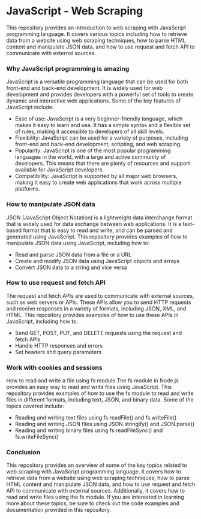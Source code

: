 # JavaScript - Web Scraping
This repository provides an introduction to web scraping with JavaScript programming language. It covers various topics including how to retrieve data from a website using web scraping techniques, how to parse HTML content and manipulate JSON data, and how to use request and fetch API to communicate with external sources.

### Why JavaScript programming is amazing
JavaScript is a versatile programming language that can be used for both front-end and back-end development. It is widely used for web development and provides developers with a powerful set of tools to create dynamic and interactive web applications. Some of the key features of JavaScript include:

- Ease of use: JavaScript is a very beginner-friendly language, which makes it easy to learn and use. It has a simple syntax and a flexible set of rules, making it accessible to developers of all skill levels.
- Flexibility: JavaScript can be used for a variety of purposes, including front-end and back-end development, scripting, and web scraping.
- Popularity: JavaScript is one of the most popular programming languages in the world, with a large and active community of developers. This means that there are plenty of resources and support available for JavaScript developers.
- Compatibility: JavaScript is supported by all major web browsers, making it easy to create web applications that work across multiple platforms.
### How to manipulate JSON data
JSON (JavaScript Object Notation) is a lightweight data interchange format that is widely used for data exchange between web applications. It is a text-based format that is easy to read and write, and can be parsed and generated using JavaScript. This repository provides examples of how to manipulate JSON data using JavaScript, including how to:

- Read and parse JSON data from a file or a URL
- Create and modify JSON data using JavaScript objects and arrays
- Convert JSON data to a string and vice versa
### How to use request and fetch API
The request and fetch APIs are used to communicate with external sources, such as web servers or APIs. These APIs allow you to send HTTP requests and receive responses in a variety of formats, including JSON, XML, and HTML. This repository provides examples of how to use these APIs in JavaScript, including how to:

- Send GET, POST, PUT, and DELETE requests using the request and fetch APIs
- Handle HTTP responses and errors
- Set headers and query parameters

### Work with cookies and sessions
How to read and write a file using fs module
The fs module in Node.js provides an easy way to read and write files using JavaScript. This repository provides examples of how to use the fs module to read and write files in different formats, including text, JSON, and binary data. Some of the topics covered include:

- Reading and writing text files using fs.readFile() and fs.writeFile()
- Reading and writing JSON files using JSON.stringify() and JSON.parse()
- Reading and writing binary files using fs.readFileSync() and fs.writeFileSync()
### Conclusion
This repository provides an overview of some of the key topics related to web scraping with JavaScript programming language. It covers how to retrieve data from a website using web scraping techniques, how to parse HTML content and manipulate JSON data, and how to use request and fetch API to communicate with external sources. Additionally, it covers how to read and write files using the fs module. If you are interested in learning more about these topics, be sure to check out the code examples and documentation provided in this repository.
